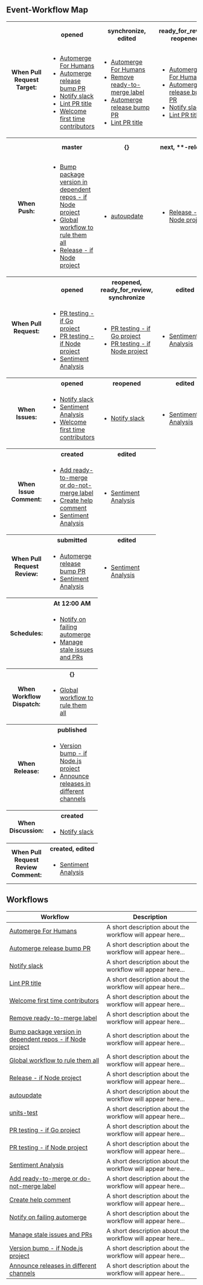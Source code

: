 ## Event-Workflow Map

<table>
<tr>
<th rowspan=2>When Pull Request Target:</th><th>opened </th><th>synchronize, edited </th><th>ready_for_review, reopened </th><th>labeled, unlocked, unlabeled </th></tr>
<tr><td><ul><li><a href='#automerge-for-humans'>Automerge For Humans</a></li><li><a href='#automerge-release-bump-pr'>Automerge release bump PR</a></li><li><a href='#notify-slack'>Notify slack</a></li><li><a href='#lint-pr-title'>Lint PR title</a></li><li><a href='#welcome-first-time-contributors'>Welcome first time contributors</a></li></ul><td><ul><li><a href='#automerge-for-humans'>Automerge For Humans</a></li><li><a href='#remove-ready-to-merge-label'>Remove ready-to-merge label</a></li><li><a href='#automerge-release-bump-pr'>Automerge release bump PR</a></li><li><a href='#lint-pr-title'>Lint PR title</a></li></ul><td><ul><li><a href='#automerge-for-humans'>Automerge For Humans</a></li><li><a href='#automerge-release-bump-pr'>Automerge release bump PR</a></li><li><a href='#notify-slack'>Notify slack</a></li><li><a href='#lint-pr-title'>Lint PR title</a></li></ul><td><ul><li><a href='#automerge-for-humans'>Automerge For Humans</a></li><li><a href='#automerge-release-bump-pr'>Automerge release bump PR</a></li></ul></tr><tr>
<th rowspan=2>When Push:</th><th>master </th><th>{} </th><th>next, **-release </th><th>main, release/* </th></tr>
<tr><td><ul><li><a href='#bump-package-version-in-dependent-repos---if-node-project'>Bump package version in dependent repos - if Node project</a></li><li><a href='#global-workflow-to-rule-them-all'>Global workflow to rule them all</a></li><li><a href='#release---if-node-project'>Release - if Node project</a></li></ul><td><ul><li><a href='#autoupdate'>autoupdate</a></li></ul><td><ul><li><a href='#release---if-node-project'>Release - if Node project</a></li></ul><td><ul><li><a href='#units-test'>units-test</a></li></ul></tr><tr>
<th rowspan=2>When Pull Request:</th><th>opened </th><th>reopened, ready_for_review, synchronize </th><th>edited </th><th>null </th></tr>
<tr><td><ul><li><a href='#pr-testing---if-go-project'>PR testing - if Go project</a></li><li><a href='#pr-testing---if-node-project'>PR testing - if Node project</a></li><li><a href='#sentiment-analysis'>Sentiment Analysis</a></li></ul><td><ul><li><a href='#pr-testing---if-go-project'>PR testing - if Go project</a></li><li><a href='#pr-testing---if-node-project'>PR testing - if Node project</a></li></ul><td><ul><li><a href='#sentiment-analysis'>Sentiment Analysis</a></li></ul><td><ul><li><a href='#units-test'>units-test</a></li></ul></tr><tr>
<th rowspan=2>When Issues:</th><th>opened </th><th>reopened </th><th>edited </th></tr>
<tr><td><ul><li><a href='#notify-slack'>Notify slack</a></li><li><a href='#sentiment-analysis'>Sentiment Analysis</a></li><li><a href='#welcome-first-time-contributors'>Welcome first time contributors</a></li></ul><td><ul><li><a href='#notify-slack'>Notify slack</a></li></ul><td><ul><li><a href='#sentiment-analysis'>Sentiment Analysis</a></li></ul></tr><tr>
<th rowspan=2>When Issue Comment:</th><th>created </th><th>edited </th></tr>
<tr><td><ul><li><a href='#add-ready-to-merge-or-do-not-merge-label'>Add ready-to-merge or do-not-merge label</a></li><li><a href='#create-help-comment'>Create help comment</a></li><li><a href='#sentiment-analysis'>Sentiment Analysis</a></li></ul><td><ul><li><a href='#sentiment-analysis'>Sentiment Analysis</a></li></ul></tr><tr>
<th rowspan=2>When Pull Request Review:</th><th>submitted </th><th>edited </th></tr>
<tr><td><ul><li><a href='#automerge-release-bump-pr'>Automerge release bump PR</a></li><li><a href='#sentiment-analysis'>Sentiment Analysis</a></li></ul><td><ul><li><a href='#sentiment-analysis'>Sentiment Analysis</a></li></ul></tr><tr>
<th rowspan=2>Schedules:</th><th>At 12:00 AM </th></tr>
<tr><td><ul><li><a href='#notify-on-failing-automerge'>Notify on failing automerge</a></li><li><a href='#manage-stale-issues-and-prs'>Manage stale issues and PRs</a></li></ul></tr><tr>
<th rowspan=2>When Workflow Dispatch:</th><th>{} </th></tr>
<tr><td><ul><li><a href='#global-workflow-to-rule-them-all'>Global workflow to rule them all</a></li></ul></tr><tr>
<th rowspan=2>When Release:</th><th>published </th></tr>
<tr><td><ul><li><a href='#version-bump---if-node.js-project'>Version bump - if Node.js project</a></li><li><a href='#announce-releases-in-different-channels'>Announce releases in different channels</a></li></ul></tr><tr>
<th rowspan=2>When Discussion:</th><th>created </th></tr>
<tr><td><ul><li><a href='#notify-slack'>Notify slack</a></li></ul></tr><tr>
<th rowspan=2>When Pull Request Review Comment:</th><th>created, edited </th></tr>
<tr><td><ul><li><a href='#sentiment-analysis'>Sentiment Analysis</a></li></ul></tr></table>

## Workflows 

 | Workflow | Description | 
 | --- | --- | 
| [Automerge For Humans](e/runner/work/workflows2md-action/workflows2md-action/.github/workflows/automerge-for-humans-merging.yml) | A short description about the workflow will appear here... |
| [Automerge release bump PR](e/runner/work/workflows2md-action/workflows2md-action/.github/workflows/automerge.yml) | A short description about the workflow will appear here... |
| [Notify slack](e/runner/work/workflows2md-action/workflows2md-action/.github/workflows/issues-prs-notifications.yml) | A short description about the workflow will appear here... |
| [Lint PR title](e/runner/work/workflows2md-action/workflows2md-action/.github/workflows/lint-pr-title.yml) | A short description about the workflow will appear here... |
| [Welcome first time contributors](e/runner/work/workflows2md-action/workflows2md-action/.github/workflows/welcome-first-time-contrib.yml) | A short description about the workflow will appear here... |
| [Remove ready-to-merge label](e/runner/work/workflows2md-action/workflows2md-action/.github/workflows/automerge-for-humans-remove-ready-to-merge-label-on-edit.yml) | A short description about the workflow will appear here... |
| [Bump package version in dependent repos - if Node project](e/runner/work/workflows2md-action/workflows2md-action/.github/workflows/bump.yml) | A short description about the workflow will appear here... |
| [Global workflow to rule them all](e/runner/work/workflows2md-action/workflows2md-action/.github/workflows/global-workflows-support.yml) | A short description about the workflow will appear here... |
| [Release - if Node project](e/runner/work/workflows2md-action/workflows2md-action/.github/workflows/if-nodejs-release.yml) | A short description about the workflow will appear here... |
| [autoupdate](e/runner/work/workflows2md-action/workflows2md-action/.github/workflows/autoupdate.yml) | A short description about the workflow will appear here... |
| [units-test](e/runner/work/workflows2md-action/workflows2md-action/.github/workflows/test.yml) | A short description about the workflow will appear here... |
| [PR testing - if Go project](e/runner/work/workflows2md-action/workflows2md-action/.github/workflows/if-go-pr-testing.yml) | A short description about the workflow will appear here... |
| [PR testing - if Node project](e/runner/work/workflows2md-action/workflows2md-action/.github/workflows/if-nodejs-pr-testing.yml) | A short description about the workflow will appear here... |
| [Sentiment Analysis](e/runner/work/workflows2md-action/workflows2md-action/.github/workflows/sentiment-analysis.yml) | A short description about the workflow will appear here... |
| [Add ready-to-merge or do-not-merge label](e/runner/work/workflows2md-action/workflows2md-action/.github/workflows/automerge-for-humans-add-ready-to-merge-or-do-not-merge-label.yml) | A short description about the workflow will appear here... |
| [Create help comment](e/runner/work/workflows2md-action/workflows2md-action/.github/workflows/help-command.yml) | A short description about the workflow will appear here... |
| [Notify on failing automerge](e/runner/work/workflows2md-action/workflows2md-action/.github/workflows/automerge-orphans.yml) | A short description about the workflow will appear here... |
| [Manage stale issues and PRs](e/runner/work/workflows2md-action/workflows2md-action/.github/workflows/stale-issues-prs.yml) | A short description about the workflow will appear here... |
| [Version bump - if Node.js project](e/runner/work/workflows2md-action/workflows2md-action/.github/workflows/if-nodejs-version-bump.yml) | A short description about the workflow will appear here... |
| [Announce releases in different channels](e/runner/work/workflows2md-action/workflows2md-action/.github/workflows/release-announcements.yml) | A short description about the workflow will appear here... |

